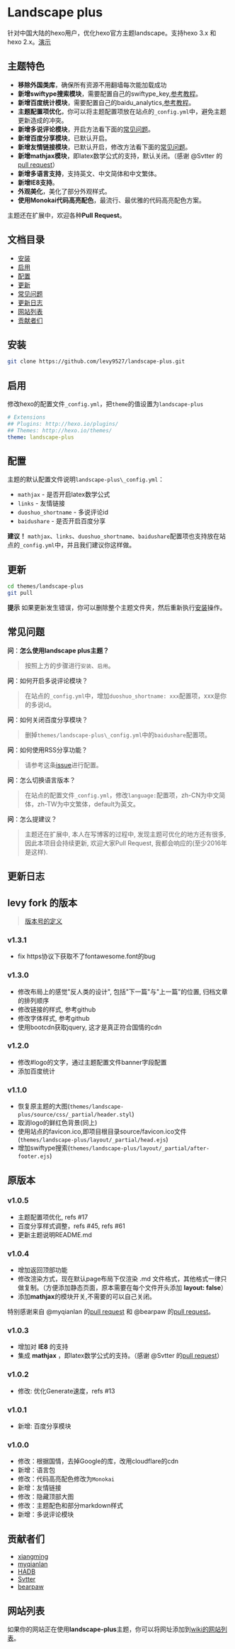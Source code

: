 # Landscape plus

针对中国大陆的hexo用户，优化hexo官方主题landscape。支持hexo 3.x 和 hexo 2.x。[演示](https://levy9527.github.io)

## 主题特色

+ **移除外国类库**，确保所有资源不用翻墙每次能加载成功
+ **新增swiftype搜索模块**，需要配置自己的swiftype_key,[参考教程](http://theme-next.iissnan.com/third-party-services.html#swfitype)。
+ **新增百度统计模块**，需要配置自己的baidu_analytics,[参考教程](http://theme-next.iissnan.com/third-party-services.html#analytics-baidu)。
+ **主题配置项优化**，你可以将主题配置项放在站点的`_config.yml`中，避免主题更新造成的冲突。
+ **新增多说评论模块**，开启方法看下面的[常见问题](#常见问题)。
+ **新增百度分享模块**，已默认开启。
+ **新增友情链接模块**，已默认开启，修改方法看下面的[常见问题](#常见问题)。
+ **新增mathjax模块**，即latex数学公式的支持，默认关闭。（感谢 @Svtter 的[pull request](https://github.com/xiangming/landscape-plus/pull/35)）
+ **新增多语言支持**，支持英文、中文简体和中文繁体。
+ **新增IE8支持**。
+ **外观美化**，美化了部分外观样式。
+ **使用Monokai代码高亮配色**，最流行、最优雅的代码高亮配色方案。

主题还在扩展中，欢迎各种**Pull Request**。

## 文档目录

+ [安装](#install)
+ [启用](#enable)
+ [配置](#config)
+ [更新](#update)
+ [常见问题](#troubleshoots)
+ [更新日志](#logs)
+ [网站列表](#sites)
+ [贡献者们](#contribute)

## <a name='install'>安装</a>

```bash
git clone https://github.com/levy9527/landscape-plus.git
```

## <a name='enable'>启用</a>

修改hexo的配置文件`_config.yml`，把`theme`的值设置为`landscape-plus`
```yml
# Extensions
## Plugins: http://hexo.io/plugins/
## Themes: http://hexo.io/themes/
theme: landscape-plus
```

## <a name='config'>配置</a>

主题的默认配置文件说明`landscape-plus\_config.yml`：

+ `mathjax` - 是否开启latex数学公式
+ `links` - 友情链接
+ `duoshuo_shortname` - 多说评论id
+ `baidushare` - 是否开启百度分享

**建议！** `mathjax`、`links`、`duoshuo_shortname`、`baidushare`配置项也支持放在站点的`_config.yml`中，并且我们建议你这样做。

## <a name='update'>更新</a>

```bash
cd themes/landscape-plus
git pull
```

**提示** 如果更新发生错误，你可以删除整个主题文件夹，然后重新执行[安装](#install)操作。

## <a name='troubleshoots'>常见问题</a>

**问**：**怎么使用landscape plus主题？**
> 按照上方的步骤进行`安装`、`启用`。

**问**：如何开启多说评论模块？
> 在站点的`_config.yml`中，增加`duoshuo_shortname: xxx`配置项，xxx是你的多说id。

**问**：如何关闭百度分享模块？
> 删掉`themes/landscape-plus\_config.yml`中的`baidushare`配置项。

**问**：如何使用RSS分享功能？
> 请参考这条[issue](https://github.com/xiangming/landscape-plus/issues/31)进行配置。

**问**：怎么切换语言版本？
> 在站点的配置文件`_config.yml`，修改`language:`配置项，zh-CN为中文简体，zh-TW为中文繁体，default为英文。

**问**：怎么提建议？
> 主题还在扩展中, 本人在写博客的过程中, 发现主题可优化的地方还有很多, 因此本项目会持续更新, 欢迎大家Pull Request, 我都会响应的(至少2016年是这样).

## <a name='logs'>更新日志</a>

## levy fork 的版本
> [版本号的定义](http://taobaofed.org/blog/2016/08/04/instructions-of-semver/)

### v1.3.1
- fix https协议下获取不了fontawesome.font的bug

### v1.3.0
- 修改布局上的感觉"反人类的设计", 包括"下一篇"与"上一篇"的位置, 归档文章的排列顺序
- 修改链接的样式, 参考github
- 修改字体样式, 参考github
- 使用bootcdn获取jquery, 这才是真正符合国情的cdn


### v1.2.0
+ 修改#logo的文字，通过主题配置文件banner字段配置
+ 添加百度统计

### v1.1.0
+ 恢复原主题的大图(`themes/landscape-plus/source/css/_partial/header.styl`)
+ 取消logo的鲜红色背景(同上)
+ 使用站点的favicon.ico,即项目根目录source/favicon.ico文件(`themes/landscape-plus/layout/_partial/head.ejs`)
+ 增加swiftype搜索(`themes/landscape-plus/layout/_partial/after-footer.ejs`)

## 原版本
### v1.0.5
+ 主题配置项优化, refs #17
+ 百度分享样式调整，refs #45, refs #61
+ 更新主题说明README.md

### v1.0.4
+ 增加返回顶部功能
+ 修改渲染方式，现在默认page布局下仅渲染 .md 文件格式，其他格式一律只做复制。（方便添加静态页面，原本需要在每个文件开头添加 **layout: false**）
+ 添加**mathjax**的模块开关,不需要的可以自己关闭。

特别感谢来自 @myqianlan 的[pull request](https://github.com/xiangming/landscape-plus/pull/39) 和 @bearpaw 的[pull request](https://github.com/xiangming/landscape-plus/pull/53)。

### v1.0.3
+ 增加对 **IE8** 的支持
+ 集成 **mathjax** ，即latex数学公式的支持。（感谢 @Svtter 的[pull request](https://github.com/xiangming/landscape-plus/pull/35)）

### v1.0.2
+ 修改: 优化Generate速度，refs #13

### v1.0.1
+ 新增: 百度分享模块

### v1.0.0
+ 修改：根据国情，去掉Google的库，改用cloudflare的cdn
+ 新增：语言包
+ 修改：代码高亮配色修改为`Monokai`
+ 新增：友情链接
+ 修改：隐藏顶部大图
+ 修改：主题配色和部分markdown样式
+ 新增：多说评论模块

## <a name='contribute'>贡献者们</a>

+ [xiangming](https://github.com/xiangming)
+ [myqianlan](https://github.com/myqianlan)
+ [HADB](https://github.com/HADB)
+ [Svtter](https://github.com/Svtter)
+ [bearpaw](https://github.com/bearpaw)

## <a name='sites'>网站列表</a>

如果你的网站正在使用**landscape-plus**主题，你可以将网址添加到[wiki的网站列表](https://github.com/xiangming/landscape-plus/wiki)。
